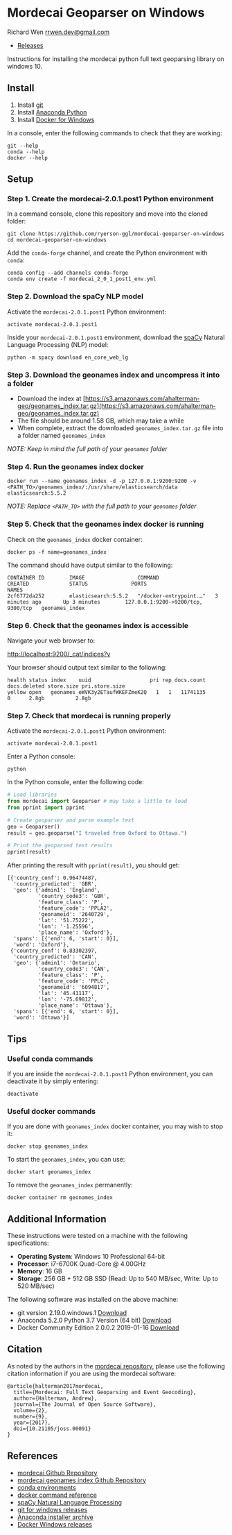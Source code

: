 # Mordecai Geoparser on Windows

Richard Wen <rrwen.dev@gmail.com>  

* [Releases](https://github.com/ryerson-ggl/mordecai-geoparser-on-windows/releases)
 
Instructions for installing the mordecai python full text geoparsing library on windows 10.

## Install

1. Install [git](https://git-scm.com/)
2. Install [Anaconda Python](https://www.anaconda.com/)
3. Install [Docker for Windows](https://docs.docker.com/docker-for-windows/release-notes/)

In a console, enter the following commands to check that they are working:

```
git --help
conda --help
docker --help
```

## Setup

### Step 1. Create the mordecai-2.0.1.post1 Python environment

In a command console, clone this repository and move into the cloned folder:

```
git clone https://github.com/ryerson-ggl/mordecai-geoparser-on-windows
cd mordecai-geoparser-on-windows
```

Add the `conda-forge` channel, and create the Python environment with `conda`:

```
conda config --add channels conda-forge
conda env create -f mordecai_2_0_1_post1_env.yml
```

### Step 2. Download the spaCy NLP model

Activate the `mordecai-2.0.1.post1` Python environment:

```
activate mordecai-2.0.1.post1
```

Inside your `mordecai-2.0.1.post1` environment, download the [spaCy](https://spacy.io/) Natural Language Processing (NLP) model:

```
python -m spacy download en_core_web_lg
```

### Step 3. Download the geonames index and uncompress it into a folder

* Download the index at [https://s3.amazonaws.com/ahalterman-geo/geonames_index.tar.gz](https://s3.amazonaws.com/ahalterman-geo/geonames_index.tar.gz)
* The file should be around 1.58 GB, which may take a while
* When complete, extract the downloaded `geonames_index.tar.gz` file into a folder named `geonames_index`

*NOTE: Keep in mind the full path of your `geonames` folder*

### Step 4. Run the geonames index docker

```
docker run --name geonames_index -d -p 127.0.0.1:9200:9200 -v <PATH_TO>/geonames_index/:/usr/share/elasticsearch/data elasticsearch:5.5.2
```

*NOTE: Replace `<PATH_TO>` with the full path to your `geonames` folder*

### Step 5. Check that the geonames index docker is running

Check on the `geonames_index` docker container:
```
docker ps -f name=geonames_index
```

The command should have output similar to the following:

```
CONTAINER ID        IMAGE                 COMMAND                  CREATED             STATUS              PORTS                                NAMES
2cf6772da252        elasticsearch:5.5.2   "/docker-entrypoint.…"   3 minutes ago       Up 3 minutes        127.0.0.1:9200->9200/tcp, 9300/tcp   geonames_index
```

### Step 6. Check that the geonames index is accessible

Navigate your web browser to:  
  
[http://localhost:9200/_cat/indices?v](http://localhost:9200/_cat/indices?v)

Your browser should output text similar to the following:

```
health status index    uuid                   pri rep docs.count docs.deleted store.size pri.store.size
yellow open   geonames eWVK3y2ETaufWKEFZmeK2Q   1   1   11741135            0      2.8gb          2.8gb
```

### Step 7. Check that mordecai is running properly

Activate the `mordecai-2.0.1.post1` Python environment:

```
activate mordecai-2.0.1.post1
```

Enter a Python console:

```
python
```

In the Python console, enter the following code:

```python
# Load libraries
from mordecai import Geoparser # may take a little to load
from pprint import pprint

# Create geoparser and parse example text
geo = Geoparser()
result = geo.geoparse("I traveled from Oxford to Ottawa.")

# Print the geoparsed text results
pprint(result)
```

After printing the result with `pprint(result)`, you should get:

```
[{'country_conf': 0.96474487,
  'country_predicted': 'GBR',
  'geo': {'admin1': 'England',
          'country_code3': 'GBR',
          'feature_class': 'P',
          'feature_code': 'PPLA2',
          'geonameid': '2640729',
          'lat': '51.75222',
          'lon': '-1.25596',
          'place_name': 'Oxford'},
  'spans': [{'end': 6, 'start': 0}],
  'word': 'Oxford'},
 {'country_conf': 0.83302397,
  'country_predicted': 'CAN',
  'geo': {'admin1': 'Ontario',
          'country_code3': 'CAN',
          'feature_class': 'P',
          'feature_code': 'PPLC',
          'geonameid': '6094817',
          'lat': '45.41117',
          'lon': '-75.69812',
          'place_name': 'Ottawa'},
  'spans': [{'end': 6, 'start': 0}],
  'word': 'Ottawa'}]
```

## Tips

### Useful conda commands

If you are inside the `mordecai-2.0.1.post1` Python environment, you can deactivate it by simply entering:

```
deactivate
```

### Useful docker commands

If you are done with `geonames_index` docker container, you may wish to stop it:

```
docker stop geonames_index
```

To start the `geonames_index`, you can use:

```
docker start geonames_index
```

To remove the `geonames_index` permanently:

```
docker container rm geonames_index
```

## Additional Information

These instructions were tested on a machine with the following specifications:

* **Operating System**: Windows 10 Professional 64-bit
* **Processor**: i7-6700K Quad-Core @ 4.00GHz
* **Memory**: 16 GB
* **Storage**: 256 GB + 512 GB SSD (Read: Up to 540 MB/sec, Write: Up to 520 MB/sec)

The following software was installed on the above machine:

* git version 2.19.0.windows.1 [Download](https://github.com/git-for-windows/git/releases/download/v2.19.0.windows.1/Git-2.19.0-64-bit.exe)
* Anaconda 5.2.0 Python 3.7 Version (64 bit) [Download](https://repo.continuum.io/archive/Anaconda3-5.2.0-Windows-x86_64.exe)
* Docker Community Edition 2.0.0.2 2019-01-16 [Download](https://download.docker.com/win/stable/30215/Docker%20for%20Windows%20Installer.exe)

## Citation

As noted by the authors in the [mordecai repository](https://github.com/openeventdata/mordecai), please use the following citation information if you are using the mordecai software:

```
@article{halterman2017mordecai,
  title={Mordecai: Full Text Geoparsing and Event Geocoding},
  author={Halterman, Andrew},
  journal={The Journal of Open Source Software},
  volume={2},
  number={9},
  year={2017},
  doi={10.21105/joss.00091}
}
```

## References

* [mordecai Github Repository](https://github.com/openeventdata/mordecai)
* [mordecai geonames index Github Repository](https://github.com/openeventdata/es-geonames)
* [conda environments](https://conda.io/projects/conda/en/latest/user-guide/tasks/manage-environments.html)
* [docker command reference](https://docs.docker.com/engine/reference/commandline/docker/)
* [spaCy Natural Language Processing](https://spacy.io/)
* [git for windows releases](https://github.com/git-for-windows/git/releases)
* [Anaconda installer archive](https://repo.continuum.io/archive/)
* [Docker Windows releases](https://docs.docker.com/docker-for-windows/release-notes/)
